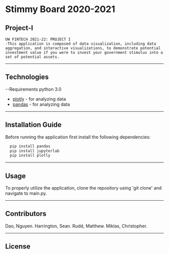 # Stimmy Board 2020-2021
## Project-I
	UW FINTECH 2021-22: PROJECT I
	-This application is composed of data visualization, including data aggregation, and interactive visualizations, to demonstrate potential investment value if you were to invest your government stimulus into a set of potential assets.
---

## Technologies
--Requirements
python 3.0

- [plotly](https://pypi.org/project/plotly/) - for analyzing data 
- [pandas](https://pypi.org/project/pandas/) - for analyzing data 

---

## Installation Guide

Before running the application first install the following dependencies:

```python
  pip install pandas
  pip install jupyterlab
  pip install plotly 

```
---
## Usage
To properly utilize the application, clone the repository using 'git clone' and navigate to main.py.


---

## Contributors

Dao, Nguyen. Harrington, Sean. Rudd, Matthew. Miklas, Christopher. 

---

## License